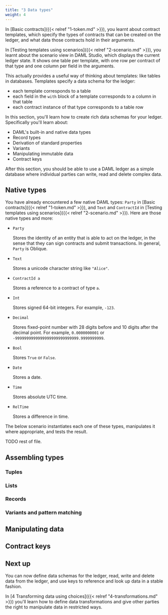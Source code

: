 ```yaml
---
title: "3 Data types"
weight: 4
---
```


In [Basic contracts]({{< relref "1-token.md" >}}), you learnt about contract templates, which specify the
types of contracts that can be created on the ledger, and what data
those contracts hold in their arguments.

In [Testing templates using scenarios]({{< relref "2-scenario.md" >}}), you learnt about the scenario view in DAML Studio,
which displays the current ledger state. It shows one table per
template, with one row per contract of that type and one column per
field in the arguments.

This actually provides a useful way of thinking about templates: like
tables in databases. Templates specify a data schema for the ledger:

- each template corresponds to a table
- each field in the `with` block of a template corresponds to a column
in that table
- each contract instance of that type corresponds to a table row

In this section, you'll learn how to create rich data schemas for your
ledger. Specifically you'll learn about:

- DAML's built-in and native data types
- Record types
- Derivation of standard properties
- Variants
- Manipulating immutable data
- Contract keys

After this section, you should be able to use a DAML ledger as a simple
database where individual parties can write, read and delete complex
data.

## Native types

You have already encountered a few native DAML types: `Party` in
[Basic contracts]({{< relref "1-token.md" >}}), and `Text` and `ContractId` in
[Testing templates using scenarios]({{< relref "2-scenario.md" >}}). Here are those
native types and more:

- `Party`

  Stores the identity of an entity that is able to act on the
  ledger, in the sense that they can sign contracts and submit
  transactions. In general, `Party` is Oblique.
- `Text`

  Stores a unicode character string like `"Alice"`.
- `ContractId a`

  Stores a reference to a contract of type `a`.
- `Int`

  Stores signed 64-bit integers. For example, `-123`.
- `Decimal`

  Stores fixed-point number with 28 digits before and 10
digits after the decimal point. For example, `0.0000000001` or
`-9999999999999999999999999999.9999999999`.
- `Bool`

  Stores `True` or `False`.
- `Date`

  Stores a date.
- `Time`

  Stores absolute UTC time.
- `RelTime`

  Stores a difference in time.

The below scenario instantiates each one of these types, manipulates it
where appropriate, and tests the result.

TODO rest of file.

## Assembling types

### Tuples

### Lists

### Records

### Variants and pattern matching

## Manipulating data

## Contract keys

## Next up

You can now define data schemas for the ledger, read, write and delete data from the ledger, and use keys to reference and look up data in a stable fashion.

In [4 Transforming data using choices]({{< relref "4-transformations.md" >}}) you'll learn how to define data transformations and give other parties the right to manipulate data in restricted ways.